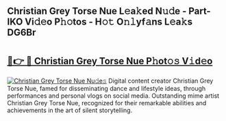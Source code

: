 ## Christian Grey Torse Nue L𝚎a𝚔ed N𝚞𝚍e - Part-IKO Vi𝚍𝚎o P𝚑𝚘tos - H𝚘𝚝 O𝚗𝚕yf𝚊ns L𝚎a𝚔s DG6Br

# <h2><a href="http://kf8e4kk.oniu.top/?m=Christian+Grey+Torse+Nue">🔗👉 🔴 Christian Grey Torse Nue P𝚑ot𝚘𝚜 V𝚒d𝚎o</a></h2>

[![Christian Grey Torse Nue Nu𝚍e𝚜](https://i.imgur.com/0qMVB7G.gif)](http://kf8e4kk.oniu.top/?m=Christian+Grey+Torse+Nue)
Digital content creator Christian Grey Torse Nue, famed for disseminating dance and lifestyle ideas, through performances and personal vlogs on social media. Outstanding mime artist Christian Grey Torse Nue, recognized for their remarkable abilities and achievements in the art of silent storytelling.  
